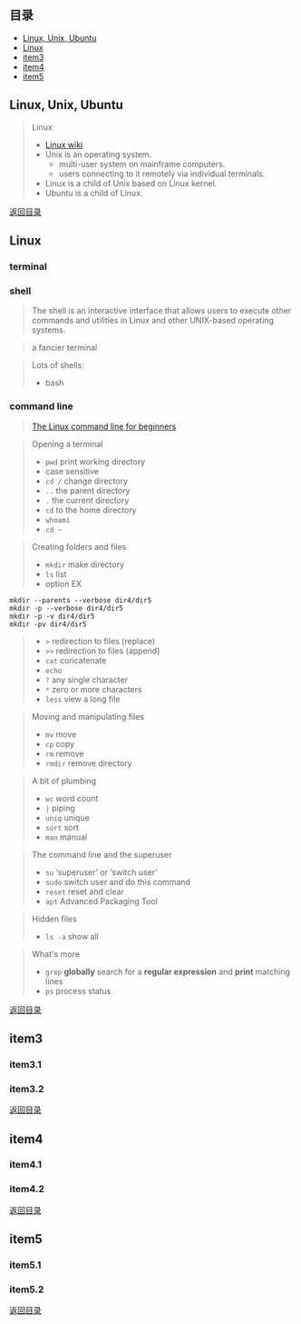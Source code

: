 ## <span id="jump0">目录<span>
  
  * [Linux, Unix, Ubuntu](#jump1)
  * [Linux](#jump2)
  * [item3](#jump3)
  * [item4](#jump4)
  * [item5](#jump5)

## <span id="jump1">Linux, Unix, Ubuntu<span>
  
  > Linux
  > + [Linux wiki](https://en.wikipedia.org/wiki/Linux)  
  > + Unix is an operating system.
  >   + multi-user system on mainframe computers.
  >   + users connecting to it remotely via individual terminals.
  > + Linux is a child of Unix based on Linux kernel.  
  > + Ubuntu is a child of Linux.  
  
[返回目录](#jump0)


## <span id="jump2">Linux<span>
  
  ### terminal
 
  ### shell
  > The shell is an interactive interface that allows users to execute other commands and utilities in Linux and other UNIX-based operating systems.

  > a fancier terminal

  > Lots of shells:
  > + bash

  ### command line
  > [The Linux command line for beginners](https://ubuntu.com/tutorials/command-line-for-beginners#1-overview)

  > Opening a terminal
  > + `pwd` print working directory
  > + case sensitive
  > + `cd /` change directory
  > + `..` the parent directory
  > + `.` the current directory
  > + `cd` to the home directory
  > + `whoami`
  > + `cd ~`

  > Creating folders and files
  > + `mkdir` make directory
  > + `ls` list
  > + option EX
```
mkdir --parents --verbose dir4/dir5
mkdir -p --verbose dir4/dir5
mkdir -p -v dir4/dir5
mkdir -pv dir4/dir5
```
  > + `>` redirection to files (replace)
  > + `>>` redirection to files (append)
  > + `cat` concatenate
  > + `echo`
  > + `?` any single character
  > + `*` zero or more characters
  > + `less` view a long file
  
  > Moving and manipulating files
  > + `mv` move
  > + `cp` copy
  > + `rm` remove
  > + `rmdir` remove directory

  > A bit of plumbing
  > + `wc` word count
  > + `|` piping
  > + `uniq` unique
  > + `sort` sort
  > + `man` manual

  > The command line and the superuser
  > + `su` ‘superuser’ or ‘switch user’
  > + `sudo` switch user and do this command
  > + `reset` reset and clear
  > + `apt` Advanced Packaging Tool

  > Hidden files
  > + `ls -a` show all

  > What's more
  > + `grep` **globally** search for a **regular expression** and **print** matching lines
  > + `ps` process status
 
[返回目录](#jump0)

## <span id="jump3">item3<span>
  
  ### item3.1
 
  ### item3.2

[返回目录](#jump0)

## <span id="jump4">item4<span>
  
  ### item4.1
 
  ### item4.2

[返回目录](#jump0)


## <span id="jump5">item5<span>
  
  ### item5.1
 
  ### item5.2
  
[返回目录](#jump0)
